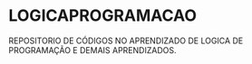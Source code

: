 # LOGICAPROGRAMACAO
REPOSITORIO DE CÓDIGOS NO APRENDIZADO DE LOGICA DE PROGRAMAÇÃO E DEMAIS APRENDIZADOS.
